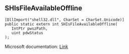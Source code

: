 ## SHIsFileAvailableOffline

```
[DllImport("shell32.dll", CharSet = CharSet.Unicode)]
public static extern int SHIsFileAvailableOffline(
   IntPtr pwszPath,
   uint pdwStatus
);
```

Microsoft documentation: [Link](https://learn.microsoft.com/en-us/windows/win32/api/shellapi/nf-shellapi-shisfileavailableoffline)
